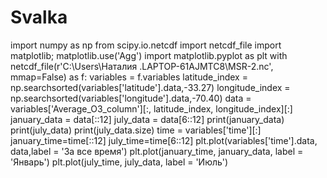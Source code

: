 # Svalka
import numpy as np 
from scipy.io.netcdf import netcdf_file
import matplotlib; matplotlib.use('Agg')
import matplotlib.pyplot as plt
with netcdf_file(r'C:\Users\Наталия .LAPTOP-61AJMTC8\MSR-2.nc', mmap=False) as f:
    variables = f.variables
latitude_index = np.searchsorted(variables['latitude'].data,-33.27)
longitude_index = np.searchsorted(variables['longitude'].data,-70.40) 
data = variables['Average_O3_column'][:, latitude_index, longitude_index][:]
january_data = data[::12]
july_data = data[6::12]
print(january_data)
print(july_data)
print(july_data.size)
time = variables['time'][:]
january_time=time[::12]
july_time=time[6::12]
plt.plot(variables['time'].data, data,label = 'За все время') 
plt.plot(january_time, january_data, label = 'Январь')
plt.plot(july_time, july_data, label = 'Июль')
